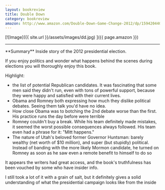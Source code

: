 ```yaml
---
layout: bookreview
title: Double Down
category: bookreview
amazon: http://www.amazon.com/Double-Down-Game-Change-2012/dp/1594204403/?tag=trevmcke-20
---
```

[![Image]({{ site.url }}/assets/images/dd.jpg) ]({{ page.amazon }})
<hr>
**Summary**  
Inside story of the 2012 presidential election.

If you enjoy politics and wonder what happens behind the scenes during elections you will thoroughly enjoy this book. 

Highlight:
- the list of potential Republican candidates. It was fascinating that some men said they didn't run, even with tons of powerful support, because they were happy and satisfied with their current lives. 
- Obama and Romney both expressing how much they dislike political debates. Seeing them talk you'd have no idea. 
- How close Obama was to botching the 2nd debate worse than the first. His practice runs the day before were terrible
- Romney couldn't buy a break. While his team definitely made mistakes, it seemed the worst possible consequences always followed. His team even had a phrase for it: "Mitt happens."
- The nature of Utah's beloved former Governor Huntsman: barely wealthy (net worth of $10 million), and super (but stupidly) political. Instead of banding with the more likely Mormon candidate, he turned on Romney as soon as he saw even a remote benefit to himself to do so

It appears the writers had great access, and the book's truthfulness has been vouched by some who have insider info.

I still took a lot of it with a grain of salt, but it definitely gives a solid understanding of what the presidential campaign looks like from the inside